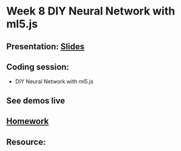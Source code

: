 # Week 8 DIY Neural Network with ml5.js

## Presentation: [Slides]()

## Coding session:
- DIY Neural Network with ml5.js

## See demos live

## [Homework](https://github.com/yining1023/machine-learning-for-the-web/wiki/Week-8-2019-Fall)

## Resource:
